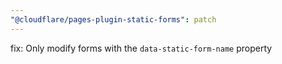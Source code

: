 ```yaml
---
"@cloudflare/pages-plugin-static-forms": patch
---
```


fix: Only modify forms with the `data-static-form-name` property
